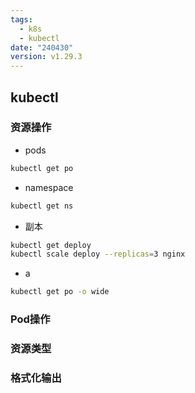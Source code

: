 ```yaml
---
tags:
  - k8s
  - kubectl
date: "240430"
version: v1.29.3
---
```

## kubectl

### 资源操作

- pods
```bash
kubectl get po
```

- namespace
```bash
kubectl get ns
```

- 副本
```bash
kubectl get deploy
kubectl scale deploy --replicas=3 nginx
```

- a
```bash
kubectl get po -o wide
```

### Pod操作

### 资源类型

### 格式化输出


